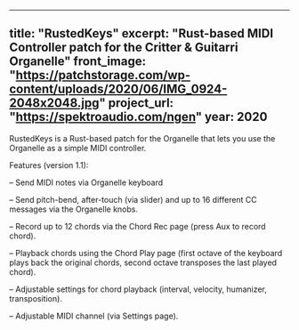 
---
title: "RustedKeys"
excerpt: "Rust-based MIDI Controller patch for the Critter & Guitarri Organelle"
front_image: "https://patchstorage.com/wp-content/uploads/2020/06/IMG_0924-2048x2048.jpg"
project_url: "https://spektroaudio.com/ngen"
year: 2020
---

RustedKeys is a Rust-based patch for the Organelle that lets you use the Organelle as a simple MIDI controller.

Features (version 1.1):

– Send MIDI notes via Organelle keyboard

– Send pitch-bend, after-touch (via slider) and up to 16 different CC messages via the Organelle knobs.

– Record up to 12 chords via the Chord Rec page (press Aux to record chord).

– Playback chords using the Chord Play page (first octave of the keyboard plays back the original chords, second octave transposes the last played chord).

– Adjustable settings for chord playback (interval, velocity, humanizer, transposition).

– Adjustable MIDI channel (via Settings page).

